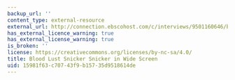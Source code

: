 ```yaml
---
backup_url: ''
content_type: external-resource
external_url: http://connection.ebscohost.com/c/interviews/9501160646/blood-lust-snicker-snicker-wide-screen
has_external_licence_warning: true
has_external_license_warning: true
is_broken: ''
license: https://creativecommons.org/licenses/by-nc-sa/4.0/
title: Blood Lust Snicker Snicker in Wide Screen
uid: 15981f63-c707-43f9-b157-35d9518614de
---
```


